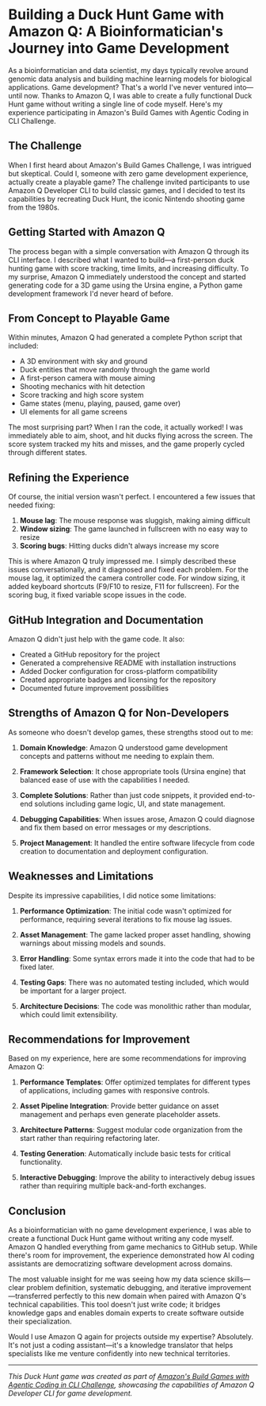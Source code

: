# Building a Duck Hunt Game with Amazon Q: A Bioinformatician's Journey into Game Development

As a bioinformatician and data scientist, my days typically revolve around genomic data analysis and building machine learning models for biological applications. Game development? That's a world I've never ventured into—until now. Thanks to Amazon Q, I was able to create a fully functional Duck Hunt game without writing a single line of code myself. Here's my experience participating in Amazon's Build Games with Agentic Coding in CLI Challenge.

## The Challenge

When I first heard about Amazon's Build Games Challenge, I was intrigued but skeptical. Could I, someone with zero game development experience, actually create a playable game? The challenge invited participants to use Amazon Q Developer CLI to build classic games, and I decided to test its capabilities by recreating Duck Hunt, the iconic Nintendo shooting game from the 1980s.

## Getting Started with Amazon Q

The process began with a simple conversation with Amazon Q through its CLI interface. I described what I wanted to build—a first-person duck hunting game with score tracking, time limits, and increasing difficulty. To my surprise, Amazon Q immediately understood the concept and started generating code for a 3D game using the Ursina engine, a Python game development framework I'd never heard of before.

## From Concept to Playable Game

Within minutes, Amazon Q had generated a complete Python script that included:
- A 3D environment with sky and ground
- Duck entities that move randomly through the game world
- A first-person camera with mouse aiming
- Shooting mechanics with hit detection
- Score tracking and high score system
- Game states (menu, playing, paused, game over)
- UI elements for all game screens

The most surprising part? When I ran the code, it actually worked! I was immediately able to aim, shoot, and hit ducks flying across the screen. The score system tracked my hits and misses, and the game properly cycled through different states.

## Refining the Experience

Of course, the initial version wasn't perfect. I encountered a few issues that needed fixing:
1. **Mouse lag**: The mouse response was sluggish, making aiming difficult
2. **Window sizing**: The game launched in fullscreen with no easy way to resize
3. **Scoring bugs**: Hitting ducks didn't always increase my score

This is where Amazon Q truly impressed me. I simply described these issues conversationally, and it diagnosed and fixed each problem. For the mouse lag, it optimized the camera controller code. For window sizing, it added keyboard shortcuts (F9/F10 to resize, F11 for fullscreen). For the scoring bug, it fixed variable scope issues in the code.

## GitHub Integration and Documentation

Amazon Q didn't just help with the game code. It also:
- Created a GitHub repository for the project
- Generated a comprehensive README with installation instructions
- Added Docker configuration for cross-platform compatibility
- Created appropriate badges and licensing for the repository
- Documented future improvement possibilities

## Strengths of Amazon Q for Non-Developers

As someone who doesn't develop games, these strengths stood out to me:

1. **Domain Knowledge**: Amazon Q understood game development concepts and patterns without me needing to explain them.

2. **Framework Selection**: It chose appropriate tools (Ursina engine) that balanced ease of use with the capabilities I needed.

3. **Complete Solutions**: Rather than just code snippets, it provided end-to-end solutions including game logic, UI, and state management.

4. **Debugging Capabilities**: When issues arose, Amazon Q could diagnose and fix them based on error messages or my descriptions.

5. **Project Management**: It handled the entire software lifecycle from code creation to documentation and deployment configuration.

## Weaknesses and Limitations

Despite its impressive capabilities, I did notice some limitations:

1. **Performance Optimization**: The initial code wasn't optimized for performance, requiring several iterations to fix mouse lag issues.

2. **Asset Management**: The game lacked proper asset handling, showing warnings about missing models and sounds.

3. **Error Handling**: Some syntax errors made it into the code that had to be fixed later.

4. **Testing Gaps**: There was no automated testing included, which would be important for a larger project.

5. **Architecture Decisions**: The code was monolithic rather than modular, which could limit extensibility.

## Recommendations for Improvement

Based on my experience, here are some recommendations for improving Amazon Q:

1. **Performance Templates**: Offer optimized templates for different types of applications, including games with responsive controls.

2. **Asset Pipeline Integration**: Provide better guidance on asset management and perhaps even generate placeholder assets.

3. **Architecture Patterns**: Suggest modular code organization from the start rather than requiring refactoring later.

4. **Testing Generation**: Automatically include basic tests for critical functionality.

5. **Interactive Debugging**: Improve the ability to interactively debug issues rather than requiring multiple back-and-forth exchanges.

## Conclusion

As a bioinformatician with no game development experience, I was able to create a functional Duck Hunt game without writing any code myself. Amazon Q handled everything from game mechanics to GitHub setup. While there's room for improvement, the experience demonstrated how AI coding assistants are democratizing software development across domains.

The most valuable insight for me was seeing how my data science skills—clear problem definition, systematic debugging, and iterative improvement—transferred perfectly to this new domain when paired with Amazon Q's technical capabilities. This tool doesn't just write code; it bridges knowledge gaps and enables domain experts to create software outside their specialization.

Would I use Amazon Q again for projects outside my expertise? Absolutely. It's not just a coding assistant—it's a knowledge translator that helps specialists like me venture confidently into new technical territories.

---

*This Duck Hunt game was created as part of [Amazon's Build Games with Agentic Coding in CLI Challenge](https://community.aws/content/2y6egGcPAGQs8EwtQUM9KAONojz/build-games-challenge-build-classics-with-amazon-q-developer-cli), showcasing the capabilities of Amazon Q Developer CLI for game development.*
